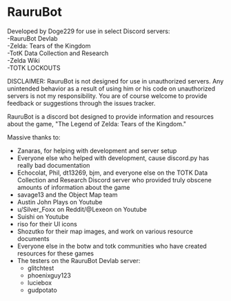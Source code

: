 # RauruBot

Developed by Doge229 for use in select Discord servers:<br>
-RauruBot Devlab<br>
-Zelda: Tears of the Kingdom<br>
-TotK Data Collection and Research<br>
-Zelda Wiki<br>
-TOTK LOCKOUTS

DISCLAIMER: RauruBot is not designed for use in unauthorized servers. Any unintended behavior as a result of using him or his code on unauthorized servers is not my responsibility. 
You are of course welcome to provide feedback or suggestions through the issues tracker.


RauruBot is a discord bot designed to provide information and resources about the game, "The Legend of Zelda: Tears of the Kingdom."


Massive thanks to:<br>
- Zanaras, for helping with development and server setup<br>
- Everyone else who helped with development, cause discord.py has really bad documentation<br>
- Echocolat, Phil, dt13269, bjm, and everyone else on the TOTK Data Collection and Research Discord server who provided truly obscene amounts of information about the game<br>
- savage13 and the Object Map team<br>
- Austin John Plays on Youtube<br>
- u/Silver_Foxx on Reddit/@Lexeon on Youtube<br>
- Suishi on Youtube<br>
- riso for their UI icons<br>
- Shozutko for their map images, and work on various resource documents<br>
- Everyone else in the botw and totk communities who have created resources for these games<br>
- The testers on the RauruBot Devlab server:<br>
    - glitchtest<br>
    - phoenixguy123<br>
    - luciebox<br>
    - gudpotato<br>
